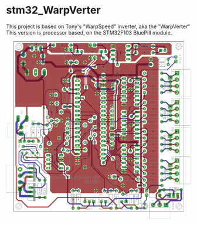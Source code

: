 # stm32_WarpVerter

This project is based on Tony's "WarpSpeed" inverter, aka the "WarpVerter"
This version is processor based, on the STM32F103 BluePill module.

![stm32WarpVerter](stm32_Warpverter.png)
